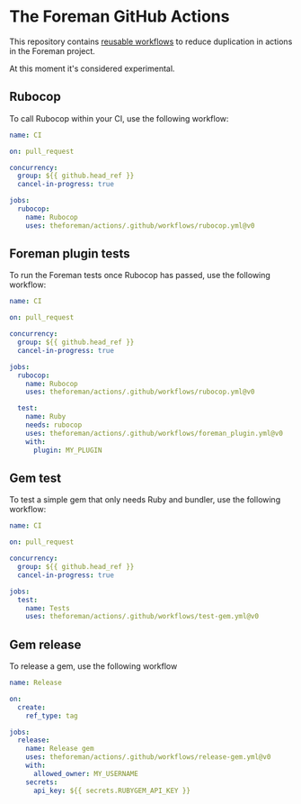 # The Foreman GitHub Actions

This repository contains [reusable workflows](https://docs.github.com/en/actions/learn-github-actions/reusing-workflows)
to reduce duplication in actions in the Foreman project.

At this moment it's considered experimental.

## Rubocop

To call Rubocop within your CI, use the following workflow:

```yaml
name: CI

on: pull_request

concurrency:
  group: ${{ github.head_ref }}
  cancel-in-progress: true

jobs:
  rubocop:
    name: Rubocop
    uses: theforeman/actions/.github/workflows/rubocop.yml@v0
```

## Foreman plugin tests

To run the Foreman tests once Rubocop has passed, use the following workflow:

```yaml
name: CI

on: pull_request

concurrency:
  group: ${{ github.head_ref }}
  cancel-in-progress: true

jobs:
  rubocop:
    name: Rubocop
    uses: theforeman/actions/.github/workflows/rubocop.yml@v0

  test:
    name: Ruby
    needs: rubocop
    uses: theforeman/actions/.github/workflows/foreman_plugin.yml@v0
    with:
      plugin: MY_PLUGIN
```

## Gem test

To test a simple gem that only needs Ruby and bundler, use the following workflow:

```yaml
name: CI

on: pull_request

concurrency:
  group: ${{ github.head_ref }}
  cancel-in-progress: true

jobs:
  test:
    name: Tests
    uses: theforeman/actions/.github/workflows/test-gem.yml@v0
```

## Gem release

To release a gem, use the following workflow

```yaml
name: Release

on:
  create:
    ref_type: tag

jobs:
  release:
    name: Release gem
    uses: theforeman/actions/.github/workflows/release-gem.yml@v0
    with:
      allowed_owner: MY_USERNAME
    secrets:
      api_key: ${{ secrets.RUBYGEM_API_KEY }}
```
